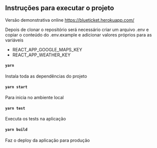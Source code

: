 ## Instruções para executar o projeto 

Versão demonstrativa online https://blueticket.herokuapp.com/

Depois de clonar o repositório será necessário criar um arquivo .env e copiar o conteúdo do .env.example e adicionar valores próprios para as variáveis

 - REACT_APP_GOOGLE_MAPS_KEY
 - REACT_APP_WEATHER_KEY

#### `yarn`

Instala toda as dependências do projeto

#### `yarn start`

Para inicia no ambiente local

#### `yarn test`

Executa os tests na aplicação

#### `yarn build`

Faz o deploy da aplicação para produção
